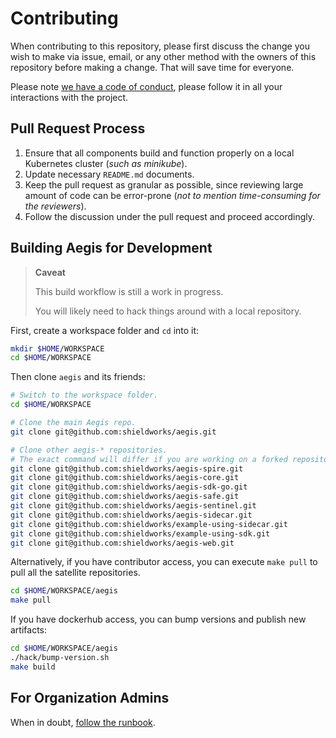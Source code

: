 # Contributing

When contributing to this repository, please first discuss the change you wish 
to make via issue, email, or any other method with the owners of this repository 
before making a change. That will save time for everyone.

Please note [we have a code of conduct](CODE_OF_CONDUCT.md), please follow it 
in all your interactions with the project.

## Pull Request Process

1. Ensure that all components build and function properly on a local Kubernetes
   cluster (*such as minikube*).
2. Update necessary `README.md` documents.
3. Keep the pull request as granular as possible, since reviewing large amount
   of code can be error-prone (*not to mention time-consuming for the reviewers*).
4. Follow the discussion under the pull request and proceed accordingly.

## Building Aegis for Development

> **Caveat**
> 
> This build workflow is still a work in progress.
> 
> You will likely need to hack things around with a local repository.

First, create a workspace folder and `cd` into it:

```bash 
mkdir $HOME/WORKSPACE
cd $HOME/WORKSPACE
```

Then clone `aegis` and its friends:

```bash 
# Switch to the workspace folder.
cd $HOME/WORKSPACE

# Clone the main Aegis repo.
git clone git@github.com:shieldworks/aegis.git

# Clone other aegis-* repositories.
# The exact command will differ if you are working on a forked repository.
git clone git@github.com:shieldworks/aegis-spire.git
git clone git@github.com:shieldworks/aegis-core.git
git clone git@github.com:shieldworks/aegis-sdk-go.git
git clone git@github.com:shieldworks/aegis-safe.git
git clone git@github.com:shieldworks/aegis-sentinel.git
git clone git@github.com:shieldworks/aegis-sidecar.git
git clone git@github.com:shieldworks/example-using-sidecar.git
git clone git@github.com:shieldworks/example-using-sdk.git
git clone git@github.com:shieldworks/aegis-web.git
```

Alternatively, if you have contributor access, you can execute `make pull`
to pull all the satellite repositories.

```bash 
cd $HOME/WORKSPACE/aegis
make pull
```

If you have dockerhub access, you can bump versions and publish new artifacts:

```bash 
cd $HOME/WORKSPACE/aegis
./hack/bump-version.sh
make build
```

## For Organization Admins

When in doubt, [follow the runbook](runbook.txt).
